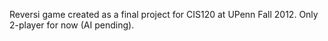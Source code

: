 Reversi game created as a final project for CIS120 at UPenn Fall 2012.
 Only 2-player for now (AI pending).

